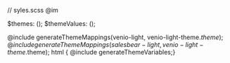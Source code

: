 // syles.scss
@im

$themes: ();
$themeValues: ();

@include generateThemeMappings(venio-light, venio-light-theme.$theme);
@include generateThemeMappings(salesbear-light, venio-light-theme.$theme);
html { @include generateThemeVariables;}